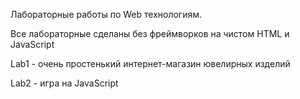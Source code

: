 Лабораторные работы по Web технологиям.

Все лабораторные сделаны без фреймворков на чистом HTML и JavaScript

Lab1 - очень простенький интернет-магазин ювелирных изделий

Lab2 - игра на JavaScript
